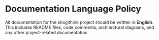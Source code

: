 
# Documentation Language Policy

All documentation for the shogithink project should be written in **English**. This includes README files, code comments, architectural diagrams, and any other project-related documentation.
